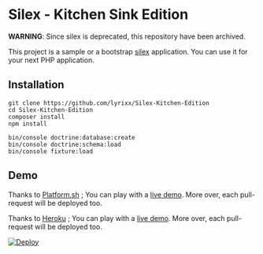 Silex - Kitchen Sink Edition
============================

**WARNING**: Since silex is deprecated, this repository have been archived.


This project is a sample or a bootstrap [silex](http://silex.sensiolabs.org/)
application. You can use it for your next PHP application.

Installation
------------

    git clone https://github.com/lyrixx/Silex-Kitchen-Edition
    cd Silex-Kitchen-Edition
    composer install
    npm install

    bin/console doctrine:database:create
    bin/console doctrine:schema:load
    bin/console fixture:load

Demo
----

Thanks to [Platform.sh](http://platform.sh/) ; You can play with a [live demo](http://master-i4djkxdd4jyn6.eu.platform.sh/).
More over, each pull-request will be deployed too.

Thanks to [Heroku](https://www.heroku.com/) ; You can play with a [live demo](http://silex-kitchen-edition.herokuapp.com/).
More over, each pull-request will be deployed too.

[![Deploy](https://www.herokucdn.com/deploy/button.svg)](https://heroku.com/deploy?template=https://github.com/lyrixx/silex-kitchen-edition/tree/master)
